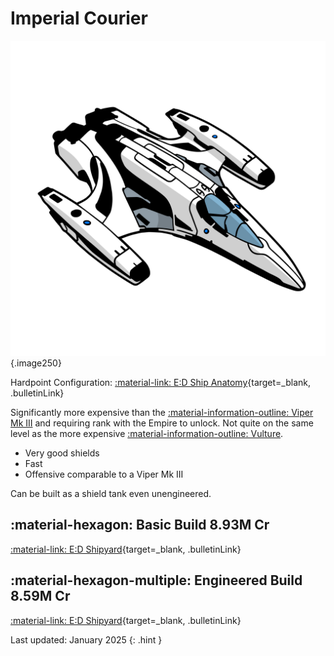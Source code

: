# Imperial Courier
![Ship Image](../assets/icons/imperial-courier.svg){.image250}

Hardpoint Configuration: [:material-link: E:D Ship Anatomy](https://siriuscorp.cc/edsa/?s=imperial-courier){target=_blank, .bulletinLink}

Significantly more expensive than the [:material-information-outline: Viper Mk III](./viper3.md) and requiring rank with the Empire to unlock. Not quite on the same level as the more expensive [:material-information-outline: Vulture](./vulture.md).

* Very good shields
* Fast
* Offensive comparable to a Viper Mk III

Can be built as a shield tank even unengineered.

## :material-hexagon: Basic Build **8.93M Cr**

[:material-link: E:D Shipyard](https://edsy.org/#/L=I700000H4C0S00,Hf500Hf500FCg00,DBw00DBw00DBw00CEg00,9on00A7200AL600Aal00AnE00B3_00BI200BZY00,,7Py007fE0012G0012G0020m001-C001-C0010i00,PvE_0Combat_0_D_0Basic){target=_blank, .bulletinLink}
<!-- [:material-link: Coriolis](){target=_blank, .bulletinLink} -->

## :material-hexagon-multiple: Engineered Build **8.59M Cr**

[:material-link: E:D Shipyard](https://edsy.org/#/L=I700000H4C0SC0,Hf5G0BM_W0Hf5G0BI_W0KZyG07M_W0,DCYG09L_W0DCYG09L_W0DCYG09L_W0CEgG02G_W0,9on00A72G03I_W0AL6G05I_W0AalG05J_W0Ani00B3_G03L_W0BIWG05G_W0BZY00,,7PyG09L_W07fEG054_W07tn007tn007tn007sD007sD007sD00,PvE_0Combat_0_D_0Full_0Engi){target=_blank, .bulletinLink}
<!-- [:material-link: Coriolis](){target=_blank, .bulletinLink} -->

Last updated: January 2025
{: .hint }